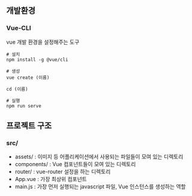 ## 개발환경
### Vue-CLI 
vue 개발 환경을 설정해주는 도구
```
# 설치
npm install -g @vue/cli

# 생성
vue create (이름)

cd (이름)

# 실행
npm run serve
```

## 프로젝트 구조
### src/
- assets/ : 이미지 등 어플리케이션에서 사용되는 파일들이 모여 있는 디렉토리
- components/ : Vue 컴포넌트들이 모여 있는 디렉토리
- router/ : vue-router 설정을 하는 디렉토리
- App.vue : 가장 최상위 컴포넌트
- main.js : 가장 먼저 실행되는 javascript 파일, Vue 인스턴스를 생성하는 역할
